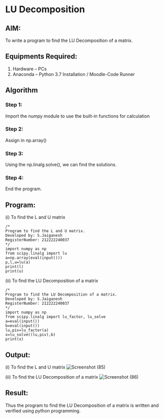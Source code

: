 # LU Decomposition 

## AIM:
To write a program to find the LU Decomposition of a matrix.

## Equipments Required:
1. Hardware – PCs
2. Anaconda – Python 3.7 Installation / Moodle-Code Runner

## Algorithm
### Step 1:
Import the numpy module to use the built-in functions for calculation
### Step 2:
Assign in np.array()
### Step 3:
Using the np.linalg.solve(), we can find the solutions.
### Step 4:
End the program.

## Program:
(i) To find the L and U matrix
```
/*
Program to find the L and U matrix.
Developed by: S.Jaiganesh
RegisterNumber: 212222240037
*/
import numpy as np
from scipy.linalg import lu
a=np.array(eval(input()))
p,l,u=lu(a)
print(l)
print(u)
```
(ii) To find the LU Decomposition of a matrix
```
/*
Program to find the LU Decomposition of a matrix.
Developed by: S.Jaiganesh
RegisterNumber: 212222240037
*/
import numpy as np
from scipy.linalg import lu_factor, lu_solve
a=eval(input())
b=eval(input())
lu,piv=lu_factor(a)
x=lu_solve((lu,piv),b)
print(x)
```

## Output:
(i) To find the L and U matrix ![Screenshot (85)](https://github.com/Jaiganesh235/LU-Decomposition/assets/118657189/2ae084f5-563b-4313-9cec-f2c386c80695)

(ii) To find the LU Decomposition of a matrix ![Screenshot (86)](https://github.com/Jaiganesh235/LU-Decomposition/assets/118657189/15e33e08-3871-4fa5-b4f5-0b4f363d611f)



## Result:
Thus the program to find the LU Decomposition of a matrix is written and verified using python programming.

